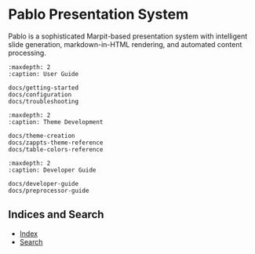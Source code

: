 # Pablo Presentation System

Pablo is a sophisticated Marpit-based presentation system with intelligent slide generation, markdown-in-HTML rendering, and automated content processing.

```{toctree}
:maxdepth: 2
:caption: User Guide

docs/getting-started
docs/configuration
docs/troubleshooting
```

```{toctree}
:maxdepth: 2
:caption: Theme Development

docs/theme-creation
docs/zappts-theme-reference
docs/table-colors-reference
```

```{toctree}
:maxdepth: 2
:caption: Developer Guide

docs/developer-guide
docs/preprocessor-guide
```

## Indices and Search

* [Index](genindex)
* [Search](search)
